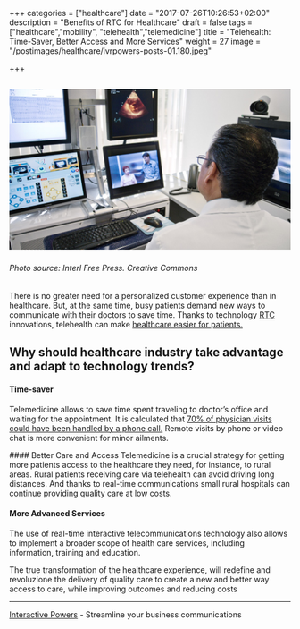 +++
categories = ["healthcare"]
date = "2017-07-26T10:26:53+02:00"
description = "Benefits of RTC for Healthcare"
draft = false
tags = ["healthcare","mobility", "telehealth","telemedicine"]
title = "Telehealth: Time-Saver, Better Access and More Services"
weight = 27
image = "/postimages/healthcare/ivrpowers-posts-01.180.jpeg"

+++

![Doctors using a computer](/postimages/healthcare/ivrpowers-posts-01.180.jpeg)
---------
###### Photo source: Interl Free Press. Creative Commons

There is no greater need for a personalized customer experience than in healthcare. But, at the same time, busy patients demand new ways to communicate with their doctors to save time. Thanks to technology [RTC](http://blog.ivrpowers.com/post/technologies/what-is-webrtc/)  innovations, telehealth can make [healthcare easier for patients.](http://blog.ivrpowers.com/post/healthcare/next-doctor-appointment/)

## Why should healthcare industry take advantage and adapt to technology trends?


#### Time-saver
Telemedicine allows to save time spent traveling to doctor’s office and waiting for the appointment. It is calculated that [70% of physician visits could have been handled by a phone call.](http://www.benefitspro.com/2015/02/11/the-growth-of-telemedicine?slreturn=1498726991 ) Remote visits by phone or video chat is more convenient for minor ailments.

#### Better Care and Access
Telemedicine is a crucial strategy for getting more patients access to the healthcare they need, for instance, to rural areas. Rural patients receiving care via telehealth can avoid driving long distances. And thanks to real-time communications small rural hospitals can continue providing quality care at low costs.

#### More Advanced Services
The use of real-time interactive telecommunications technology also allows to implement a broader scope of health care services, including information, training and education.

The true transformation of the healthcare experience, will redefine and revoluzione the delivery of quality care to create a new and better way access to care, while improving outcomes and reducing costs

---
[Interactive Powers](http://www.ivrpowers.com/ ) - Streamline your business communications

